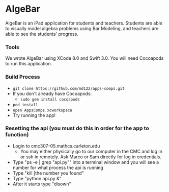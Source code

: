 # AlgeBar

AlgeBar is an iPad application for students and teachers. Students are able to visually model algebra problems using Bar Modeling, and teachers are able to see the students' progress.

### Tools

We wrote AlgeBar using XCode 8.0 and Swift 3.0. You will need Cocoapods to run this application.

### Build Process

* `git clone https://github.com/md122/apps-comps.git`
* If you don't already have Cocoapods:
  * `sudo gem install cocoapods`
* `pod install`
* `open AppsComps.xcworkspace`
* Try running the app!

### Resetting the api (you must do this in order for the app to function)
- Login to cmc307-05.mathcs.carleton.edu
    -  You may either physically go to our computer in the CMC and log in or ssh in remotely. Ask Marco or Sam directly for log in credentials.
- Type "ps -e | grep "api.py"" into a terminal window and you will see a number for what process the api is running
- Type "kill [the number you found"
- Type "python api.py &"
- After it starts type "disown"

